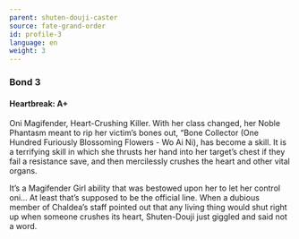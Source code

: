 ```yaml
---
parent: shuten-douji-caster
source: fate-grand-order
id: profile-3
language: en
weight: 3
---
```


### Bond 3

#### Heartbreak: A+

Oni Magifender, Heart-Crushing Killer.
With her class changed, her Noble Phantasm meant to rip her victim’s bones out, “Bone Collector (One Hundred Furiously Blossoming Flowers - Wo Ai Ni), has become a skill. It is a terrifying skill in which she thrusts her hand into her target’s chest if they fail a resistance save, and then mercilessly crushes the heart and other vital organs.

It’s a Magifender Girl ability that was bestowed upon her to let her control oni… At least that’s supposed to be the official line. When a dubious member of Chaldea’s staff pointed out that any living thing would shut right up when someone crushes its heart, Shuten-Douji just giggled and said not a word.
